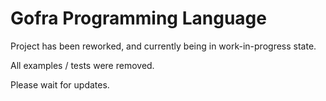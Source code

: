 # Gofra Programming Language

Project has been reworked, and currently being in work-in-progress state.

All examples / tests were removed.

Please wait for updates.
